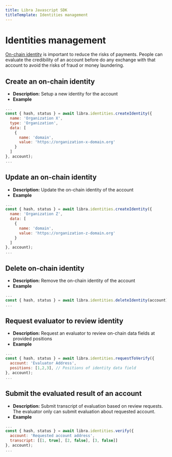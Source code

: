 ```yaml
---
title: Libra Javascript SDK
titleTemplate: Identities management
---
```


# Identities management
[On-chain identity](/overview/on-chain-identity) is important to reduce the risks of payments. People can evaluate the credibility of an account before do any exchange with that account to avoid the risks of fraud or money laundering.

## Create an on-chain identity
- **Description:** Setup a new identity for the account
- **Example**
```js
...
const { hash, status } = await libra.identities.createIdentity({
  name: 'Organization X',
  type: 'Organization',
  data: [
    {
      name: 'domain',
      value: 'https://organization-x-domain.org'
    }
  ]
}, account);
...
```

## Update an on-chain identity
- **Description:** Update the on-chain identity of the account
- **Example**
```js
...
const { hash, status } = await libra.identities.createIdentity({
  name: 'Organization Z',
  data: [
    {
      name: 'domain',
      value: 'https://organization-z-domain.org'
    }
  ]
}, account);
...
```

## Delete on-chain identity
- **Description:** Remove the on-chain identity of the account
- **Example**
```js
...
const { hash, status } = await libra.identities.deleteIdentity(account);
...
```

## Request evaluator to review identity
- **Description:** Request an evaluator to review on-chain data fields at provided positions
- **Example**
```js
...
const { hash, status } = await libra.identities.requestToVerify({
  account: 'Evaluator Address',
  positions: [1,2,3], // Positions of identity data field
}, account);
...
```

## Submit the evaluated result of an account
- **Description:** Submit transcript of evaluation based on review requests. The evaluator only can submit evaluation about requested account.
- **Example**
```js
...
const { hash, status } = await libra.identities.verify({
  account: 'Requested account address',
  transcript: [[1, true], [2, false], [3, false]]
}, account);
...
```